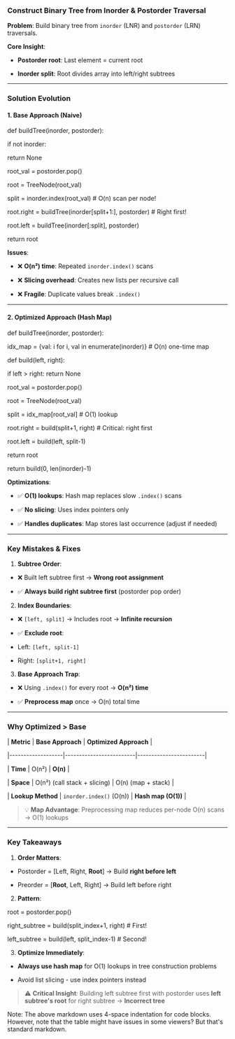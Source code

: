### **Construct Binary Tree from Inorder & Postorder Traversal**

**Problem**: Build binary tree from `inorder` (LNR) and `postorder` (LRN) traversals.

**Core Insight**:

- **Postorder root**: Last element = current root

- **Inorder split**: Root divides array into left/right subtrees

---

### **Solution Evolution**

#### **1. Base Approach (Naive)**

def buildTree(inorder, postorder):

if not inorder:

return None

root_val = postorder.pop()

root = TreeNode(root_val)

split = inorder.index(root_val)  # O(n) scan per node!

root.right = buildTree(inorder[split+1:], postorder)  # Right first!

root.left = buildTree(inorder[:split], postorder)

return root

**Issues**:

- ❌ **O(n²) time**: Repeated `inorder.index()` scans

- ❌ **Slicing overhead**: Creates new lists per recursive call

- ❌ **Fragile**: Duplicate values break `.index()`

---

#### **2. Optimized Approach (Hash Map)**

def buildTree(inorder, postorder):

idx_map = {val: i for i, val in enumerate(inorder)}  # O(n) one-time map

def build(left, right):

if left > right: return None

root_val = postorder.pop()

root = TreeNode(root_val)

split = idx_map[root_val]  # O(1) lookup

root.right = build(split+1, right)  # Critical: right first

root.left = build(left, split-1)

return root

return build(0, len(inorder)-1)

**Optimizations**:

- ✅ **O(1) lookups**: Hash map replaces slow `.index()` scans

- ✅ **No slicing**: Uses index pointers only

- ✅ **Handles duplicates**: Map stores last occurrence (adjust if needed)

---

### **Key Mistakes & Fixes**

1. **Subtree Order**:

- ❌ Built left subtree first → **Wrong root assignment**

- ✅ **Always build right subtree first** (postorder pop order)

2. **Index Boundaries**:

- ❌ `[left, split]` → Includes root → **Infinite recursion**

- ✅ **Exclude root**:

- Left: `[left, split-1]`

- Right: `[split+1, right]`

3. **Base Approach Trap**:

- ❌ Using `.index()` for every root → **O(n²) time**

- ✅ **Preprocess map** once → O(n) total time

---

### **Why Optimized > Base**

| **Metric**       | **Base Approach**       | **Optimized Approach** |

|-------------------|-------------------------|------------------------|

| **Time**          | O(n²)                   | **O(n)**               |

| **Space**         | O(n²) (call stack + slicing) | O(n) (map + stack) |

| **Lookup Method** | `inorder.index()` (O(n)) | **Hash map (O(1))**   |

> 💡 **Map Advantage**: Preprocessing map reduces per-node O(n) scans → O(1) lookups

---

### **Key Takeaways**

1. **Order Matters**:

- Postorder = [Left, Right, **Root**] → Build **right before left**

- Preorder = [**Root**, Left, Right] → Build left before right

2. **Pattern**:

root = postorder.pop()

right_subtree = build(split_index+1, right)  # First!

left_subtree = build(left, split_index-1)    # Second!

3. **Optimize Immediately**:

- **Always use hash map** for O(1) lookups in tree construction problems

- Avoid list slicing - use index pointers instead

> ⚠️ **Critical Insight**: Building left subtree first with postorder uses **left subtree's root** for right subtree → **Incorrect tree**

Note: The above markdown uses 4-space indentation for code blocks. However, note that the table might have issues in some viewers? But that's standard markdown.
